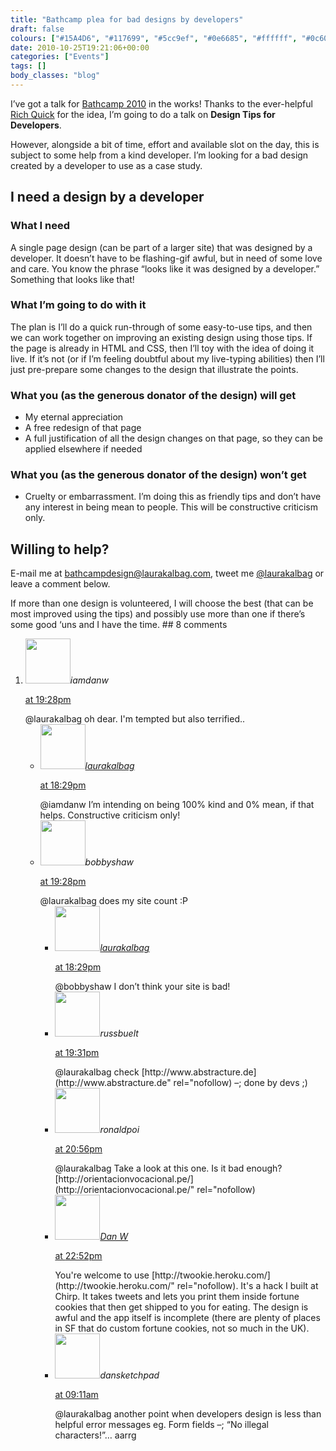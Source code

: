 ```yaml
---
title: "Bathcamp plea for bad designs by developers"
draft: false
colours: ["#15A4D6", "#117699", "#5cc9ef", "#0e6685", "#ffffff", "#0c607e", "#ffffff"]
date: 2010-10-25T19:21:06+00:00
categories: ["Events"]
tags: []
body_classes: "blog"
---
```


I’ve got a talk for [Bathcamp 2010](http://bathcamp.org) in the works! Thanks to the ever-helpful [Rich Quick](http://twitter.com/richquick) for the idea, I’m going to do a talk on **Design Tips for Developers**.

However, alongside a bit of time, effort and available slot on the day, this is subject to some help from a kind developer. I’m looking for a bad design created by a developer to use as a case study.

## I need a design by a developer

### What I need

A single page design (can be part of a larger site) that was designed by a developer. It doesn’t have to be flashing-gif awful, but in need of some love and care. You know the phrase “looks like it was designed by a developer.” Something that looks like that!

### What I’m going to do with it

The plan is I’ll do a quick run-through of some easy-to-use tips, and then we can work together on improving an existing design using those tips. If the page is already in HTML and CSS, then I’ll toy with the idea of doing it live. If it’s not (or if I’m feeling doubtful about my live-typing abilities) then I’ll just pre-prepare some changes to the design that illustrate the points.

### What you (as the generous donator of the design) will get

* My eternal appreciation
* A free redesign of that page
* A full justification of all the design changes on that page, so they can be applied elsewhere if needed

### What you (as the generous donator of the design) **won’t** get

* Cruelty or embarrassment. I’m doing this as friendly tips and don’t have any interest in being mean to people. This will be constructive criticism only.

## Willing to help?

E-mail me at [bathcampdesign@laurakalbag.com](mailto:bathcampdesign@laurakalbag.com "E-mail bathcampdesign@laurakalbag.com using your desktop mail client"), tweet me [@laurakalbag](http://twitter.com/laurakalbag) or leave a comment below.

If more than one design is volunteered, I will choose the best (that can be most improved using the tips) and possibly use more than one if there’s some good ‘uns and I have the time.
	## 8 comments

<ol class="commentlist">
	<li class="comment even thread-even depth-1" id="li-comment-151">
			<div class="comment-author vcard">
			<img alt='' src='http://1.gravatar.com/avatar/d281a23b55db2b3d1d6b0be43791bf6b?s=72&amp;d=mm&amp;r=g' srcset='http://1.gravatar.com/avatar/d281a23b55db2b3d1d6b0be43791bf6b?s=144&amp;d=mm&amp;r=g 2x' class='avatar avatar-72 photo' height='72' width='72' /><cite class="fn">iamdanw</cite>
				<aside class="comment-meta commentmetadata"><p><a href="#comment-151"><time datetime="2010-10-25T19:28:38+00:00" pubdate class="published">
		 at <span class="hours">19:28pm</span></time></a></p>
	</aside>
	</div>
	<div class="comment-entry">
		@laurakalbag oh dear. I&#039;m tempted but also terrified..
	</div>
	<ul class="children">
		<li class="comment odd alt depth-2" id="li-comment-152">
			<div class="comment-author vcard">
			<img alt='' src='http://1.gravatar.com/avatar/d281a23b55db2b3d1d6b0be43791bf6b?s=72&amp;d=mm&amp;r=g' srcset='http://1.gravatar.com/avatar/d281a23b55db2b3d1d6b0be43791bf6b?s=144&amp;d=mm&amp;r=g 2x' class='avatar avatar-72 photo' height='72' width='72' /><cite class="fn"><a href='http://twitoaster.com/laurakalbag/' rel='external nofollow' class='url'>laurakalbag</a></cite>
				<aside class="comment-meta commentmetadata"><p><a href="#comment-152"><time datetime="2010-10-25T18:29:50+00:00" pubdate class="published">
		 at <span class="hours">18:29pm</span></time></a></p>
	</aside>
	</div>
	<div class="comment-entry">
		@iamdanw I’m intending on being 100% kind and 0% mean, if that helps. Constructive criticism only!
		</div>
	</li>
	<li class="comment even thread-odd thread-alt depth-1" id="li-comment-153">
			<div class="comment-author vcard">
			<img alt='' src='http://1.gravatar.com/avatar/d281a23b55db2b3d1d6b0be43791bf6b?s=72&amp;d=mm&amp;r=g' srcset='http://1.gravatar.com/avatar/d281a23b55db2b3d1d6b0be43791bf6b?s=144&amp;d=mm&amp;r=g 2x' class='avatar avatar-72 photo' height='72' width='72' /><cite class="fn">bobbyshaw</cite>
				<aside class="comment-meta commentmetadata"><p><a href="#comment-153"><time datetime="2010-10-25T19:28:43+00:00" pubdate class="published">
		 at <span class="hours">19:28pm</span></time></a></p>
	</aside>
	</div>
	<div class="comment-entry">
		@laurakalbag does my site count :P
	</div>
	<ul class="children">
		<li class="comment odd alt depth-2" id="li-comment-154">
			<div class="comment-author vcard">
			<img alt='' src='http://1.gravatar.com/avatar/d281a23b55db2b3d1d6b0be43791bf6b?s=72&amp;d=mm&amp;r=g' srcset='http://1.gravatar.com/avatar/d281a23b55db2b3d1d6b0be43791bf6b?s=144&amp;d=mm&amp;r=g 2x' class='avatar avatar-72 photo' height='72' width='72' /><cite class="fn"><a href='http://twitoaster.com/laurakalbag/' rel='external nofollow' class='url'>laurakalbag</a></cite>
				<aside class="comment-meta commentmetadata"><p><a href="#comment-154"><time datetime="2010-10-25T18:29:20+00:00" pubdate class="published">
		 at <span class="hours">18:29pm</span></time></a></p>
	</aside>
	</div>
	<div class="comment-entry">
		@bobbyshaw I don’t think your site is bad!
		</div>
	</li>
	<li class="comment even thread-even depth-1" id="li-comment-155">
			<div class="comment-author vcard">
			<img alt='' src='http://1.gravatar.com/avatar/d281a23b55db2b3d1d6b0be43791bf6b?s=72&amp;d=mm&amp;r=g' srcset='http://1.gravatar.com/avatar/d281a23b55db2b3d1d6b0be43791bf6b?s=144&amp;d=mm&amp;r=g 2x' class='avatar avatar-72 photo' height='72' width='72' /><cite class="fn">russbuelt</cite>
				<aside class="comment-meta commentmetadata"><p><a href="#comment-155"><time datetime="2010-10-25T19:31:30+00:00" pubdate class="published">
		 at <span class="hours">19:31pm</span></time></a></p>
	</aside>
	</div>
	<div class="comment-entry">
		@laurakalbag check [http://www.abstracture.de](http://www.abstracture.de" rel="nofollow) –; done by devs ;)
	</div>
</li>
	<li class="comment odd alt thread-odd thread-alt depth-1" id="li-comment-156">
			<div class="comment-author vcard">
			<img alt='' src='http://1.gravatar.com/avatar/d281a23b55db2b3d1d6b0be43791bf6b?s=72&amp;d=mm&amp;r=g' srcset='http://1.gravatar.com/avatar/d281a23b55db2b3d1d6b0be43791bf6b?s=144&amp;d=mm&amp;r=g 2x' class='avatar avatar-72 photo' height='72' width='72' /><cite class="fn">ronaldpoi</cite>
				<aside class="comment-meta commentmetadata"><p><a href="#comment-156"><time datetime="2010-10-25T20:56:36+00:00" pubdate class="published">
		 at <span class="hours">20:56pm</span></time></a></p>
	</aside>
	</div>
	<div class="comment-entry">
		@laurakalbag Take a look at this one. Is it bad enough?  [http://orientacionvocacional.pe/](http://orientacionvocacional.pe/" rel="nofollow)
	</div>
</li>
	<li class="comment even thread-even depth-1" id="li-comment-157">
			<div class="comment-author vcard">
			<img alt='' src='http://0.gravatar.com/avatar/9f097badb0b980f53649c7ba5daaa2ef?s=72&amp;d=mm&amp;r=g' srcset='http://0.gravatar.com/avatar/9f097badb0b980f53649c7ba5daaa2ef?s=144&amp;d=mm&amp;r=g 2x' class='avatar avatar-72 photo' height='72' width='72' /><cite class="fn"><a href='http://twookie.heroku.com/' rel='external nofollow' class='url'>Dan W</a></cite>
				<aside class="comment-meta commentmetadata"><p><a href="#comment-157"><time datetime="2010-10-25T22:52:04+00:00" pubdate class="published">
		 at <span class="hours">22:52pm</span></time></a></p>
	</aside>
	</div>
	<div class="comment-entry">
		You&#039;re welcome to use [http://twookie.heroku.com/](http://twookie.heroku.com/" rel="nofollow). It&#039;s a hack I built at Chirp. It takes tweets and lets you print them inside fortune cookies that then get shipped to you for eating. The design is awful and the app itself is incomplete (there are plenty of places in SF that do custom fortune cookies, not so much in the UK).
	</div>
</li>
	<li class="comment odd alt thread-odd thread-alt depth-1" id="li-comment-158">
			<div class="comment-author vcard">
			<img alt='' src='http://1.gravatar.com/avatar/d281a23b55db2b3d1d6b0be43791bf6b?s=72&amp;d=mm&amp;r=g' srcset='http://1.gravatar.com/avatar/d281a23b55db2b3d1d6b0be43791bf6b?s=144&amp;d=mm&amp;r=g 2x' class='avatar avatar-72 photo' height='72' width='72' /><cite class="fn">dansketchpad</cite>
				<aside class="comment-meta commentmetadata"><p><a href="#comment-158"><time datetime="2010-10-26T09:11:14+00:00" pubdate class="published">
		 at <span class="hours">09:11am</span></time></a></p>
	</aside>
	</div>
	<div class="comment-entry">
		@laurakalbag another point when developers design is less than helpful error messages eg. Form fields –; “No illegal characters!”&#8230; aarrg
	</div>
</li>
</ol>